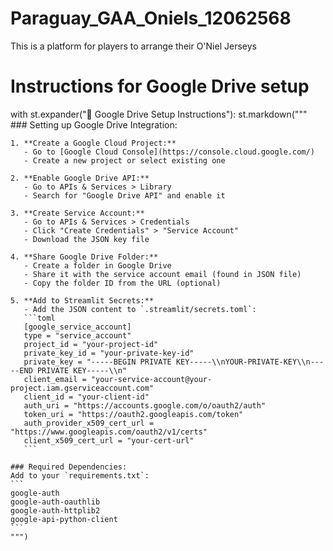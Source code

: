 # Paraguay_GAA_Oniels_12062568
This is a platform for players to arrange their O'Niel Jerseys
# Instructions for Google Drive setup
with st.expander("🔧 Google Drive Setup Instructions"):
    st.markdown("""
    ### Setting up Google Drive Integration:
    
    1. **Create a Google Cloud Project:**
       - Go to [Google Cloud Console](https://console.cloud.google.com/)
       - Create a new project or select existing one
    
    2. **Enable Google Drive API:**
       - Go to APIs & Services > Library
       - Search for "Google Drive API" and enable it
    
    3. **Create Service Account:**
       - Go to APIs & Services > Credentials
       - Click "Create Credentials" > "Service Account"
       - Download the JSON key file
    
    4. **Share Google Drive Folder:**
       - Create a folder in Google Drive
       - Share it with the service account email (found in JSON file)
       - Copy the folder ID from the URL (optional)
    
    5. **Add to Streamlit Secrets:**
       - Add the JSON content to `.streamlit/secrets.toml`:
       ```toml
       [google_service_account]
       type = "service_account"
       project_id = "your-project-id"
       private_key_id = "your-private-key-id"
       private_key = "-----BEGIN PRIVATE KEY-----\\nYOUR-PRIVATE-KEY\\n-----END PRIVATE KEY-----\\n"
       client_email = "your-service-account@your-project.iam.gserviceaccount.com"
       client_id = "your-client-id"
       auth_uri = "https://accounts.google.com/o/oauth2/auth"
       token_uri = "https://oauth2.googleapis.com/token"
       auth_provider_x509_cert_url = "https://www.googleapis.com/oauth2/v1/certs"
       client_x509_cert_url = "your-cert-url"
       ```
    
    ### Required Dependencies:
    Add to your `requirements.txt`:
    ```
    google-auth
    google-auth-oauthlib
    google-auth-httplib2
    google-api-python-client
    ```
    """)
